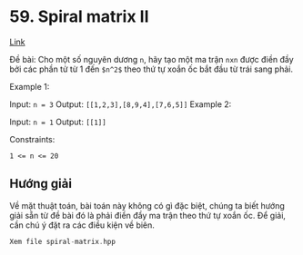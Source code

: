 # 59. Spiral matrix II

[Link](https://leetcode.com/problems/spiral-matrix-ii/)

Đề bài: Cho một số nguyên dương `n`, hãy tạo một ma trận `nxn` được điền đầy bởi các phần tử từ 1 đến `$n^2$` theo thứ tự xoắn ốc bắt đầu từ trái sang phải.

Example 1:

Input: `n = 3`
Output: `[[1,2,3],[8,9,4],[7,6,5]]`
Example 2:

Input: `n = 1`
Output: `[[1]]`

Constraints:

`1 <= n <= 20`

## Hướng giải

Về mặt thuật toán, bài toán này không có gì đặc biệt, chúng ta biết hướng giải sẵn từ đề bài đó là phải điền đầy ma trận theo thứ tự xoắn ốc. Để giải, cần chú ý đặt ra các điều kiện về biên.

```c++
Xem file spiral-matrix.hpp
```
